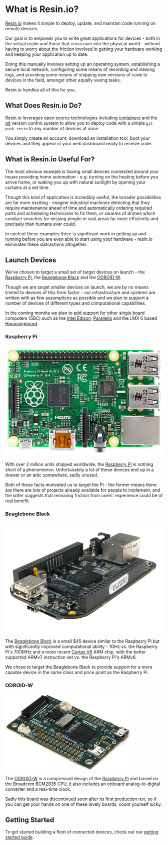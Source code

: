 # What is Resin.io?

[Resin.io][resin] makes it simple to deploy, update, and maintain code running on remote devices.

Our goal is to empower you to write great applications for devices - both in the virtual realm and those that cross over into the physical world - without having to worry about the friction involved in getting your hardware working and keeping your application up to date.

Doing this manually involves setting up an operating system, establishing a secure local network, configuring some means of recording and viewing logs, and providing some means of shipping new versions of code to devices in the field, amongst other equally vexing tasks.

Resin.io handles all of this for you.

## What Does Resin.io Do?

Resin.io leverages open source technologies including [containers][containers] and the [git][git] version control system to allow you to deploy code with a simple `git push resin` to any number of devices at once.

You simply create an account, download an installation tool, boot your devices and they appear in your web dashboard ready to receive code.

## What is Resin.io Useful For?

The most obvious example is having small devices connected around your house providing home automation - e.g. turning on the heating before you arrive home, or waking you up with natural sunlight by opening your curtains at a set time.

Though this kind of application is incredibly useful, the broader possibilities are far more exciting - imagine industrial machines detecting that they require maintenance ahead of time and automatically ordering required parts and scheduling technicians to fix them, or swarms of drones which conduct searches for missing people in vast areas far more efficiently and precisely than humans ever could.

In each of these examples there is significant work in getting up and running before you are even able to start using your hardware - resin.io eliminates these distractions altogether.

## Launch Devices

We've chosen to target a small set of target devices on launch - the [Raspberry Pi][rpi], the [Beaglebone Black][bbb] and the [ODROID-W][odroid].

Though we are target smaller devices on launch, we are by no means limited to devices of this form factor - our infrastructure and systems are written with as few assumptions as possible and we plan to support a number of devices of different types and computational capabilities.

In the coming months we plan to add support for other single board computers (SBC) such as the [Intel Edison][edison], [Parallella][parallella] and the i.MX 6 based [Hummingboard][hummingboard].

### Raspberry Pi

![Raspberry Pi](/img/rpi_b_plus.jpg)

With over 2 million units shipped worldwide, the [Raspberry Pi][rpi] is nothing short of a phenomenon. Unfortunately a lot of these devices end up in a drawer or an attic somewhere, sadly unused.

Both of these facts motivated us to target the Pi - the former means there are there are lots of projects already available for people to implement, and the latter suggests that removing friction from users' experience could be of real benefit.

### Beaglebone Black

![Beaglebone Black](/img/bbb.jpg)

The [Beaglebone Black][bbb] is a small $45 device similar to the Raspberry Pi but with significantly improved computational ability - 1GHz vs. the Raspberry Pi's 700MHz and a more recent [Cortex V8][cortex] ARM chip, with the better supported ARMv7 instruction set vs. the Raspberry Pi's ARMv6.

We chose to target the Beaglebone Black to provide support for a more capable device in the same class and price point as the Raspberry Pi.

### ODROID-W

![ODROID-W](/img/odroid.jpg)

The [ODROID-W][odroid] is a compressed design of the [Raspberry Pi][rpi] and based on the Broadcom BCM2835 CPU, it also includes an onboard analog-to-digital converter and a real-time clock.

Sadly this board was discontinued soon after its first production run, so if you can get your hands on one of these lovely boards, count yourself lucky. 

## Getting Started

To get started building a fleet of connected devices, check out our [getting started guide][gettingStarted].

[gettingStarted]:/pages/installing/gettingStarted.md

[resin]:http://resin.io
[containers]:http://en.wikipedia.org/wiki/Operating_system%E2%80%93level_virtualization
[git]:http://git-scm.com/
[cortex]:http://en.wikipedia.org/wiki/ARM_Cortex-A8

[rpi]:http://www.raspberrypi.org/
[nuc]:http://www.intel.co.uk/content/www/uk/en/nuc/overview.html
[bbb]:http://beagleboard.org/black
[odroid]:http://www.hardkernel.com/main/products/prdt_info.php?g_code=g140610189490
[edison]:http://www.intel.co.uk/content/www/uk/en/do-it-yourself/edison.html
[parallella]:https://www.parallella.org/board/
[hummingboard]:http://www.solid-run.com/products/hummingboard/
